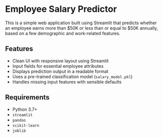 # Employee Salary Predictor

This is a simple web application built using Streamlit that predicts whether an employee earns more than \$50K or less than or equal to \$50K annually, based on a few demographic and work-related features.

## Features

- Clean UI with responsive layout using Streamlit
- Input fields for essential employee attributes
- Displays prediction output in a readable format
- Uses a pre-trained classification model (`salary_model.pkl`)
- Handles missing input features with sensible defaults

## Requirements

- Python 3.7+
- `streamlit`
- `pandas`
- `scikit-learn`
- `joblib`
